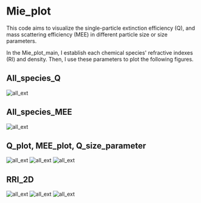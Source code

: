 # Mie_plot
This code aims to visualize the single-particle extinction efficiency (Q), and mass scattering efficiency (MEE) in different particle size or size parameters.

In the Mie_plot_main, I establish each chemical species' refractive indexes (RI) and density. Then, I use these parameters to plot the following figures. 


## All_species_Q
![all_ext](./Figure/Q_ALL_ext.png)


## All_species_MEE
![all_ext](./Figure/MEE_ALL_ext.png)


## Q_plot, MEE_plot, Q_size_parameter
![all_ext](./Figure/Q_AS.png)
![all_ext](./Figure/MEE_AS.png)
![all_ext](./Figure/Q_sp_AS.png)


## RRI_2D
![all_ext](./Figure/RRI_ext_400.png)
![all_ext](./Figure/RRI_ext_550.png)
![all_ext](./Figure/RRI_ext_700.png)
